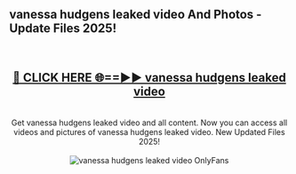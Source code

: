 <h2>vanessa hudgens leaked video And Photos - Update Files 2025!</h2>
<br>
<div align="center">
<h2><a href="https://betterlinks.top/A2PfLJ" rel="nofollow">🔴 CLICK HERE 🌐==►► vanessa hudgens leaked video</a></h2>
<br>
Get vanessa hudgens leaked video and all content. Now you can access all videos and pictures of vanessa hudgens leaked video. New Updated Files 2025!
<br>
<br>
<a href="https://betterlinks.top/A2PfLJ" rel="nofollow" data-target="animated-image.originalLink"><img src="https://i.imgur.com/dJHk4Zq.gif" alt="vanessa hudgens leaked video OnlyFans" style="max-width: 100%; display: inline-block;" data-target="animated-image.originalImage"></a>
</div>
<br>